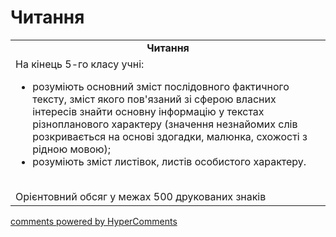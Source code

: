 <div id="hypercomments_widget" class="js-hypercomments-widget invisible"></div>

# Читання

<table>
  <tr>
    <td align="center"><b>Читання</b></td>
  </tr>
<td style="vertical-align:top !important;">
На кінець 5-го класу учні:
<ul>
<li>розуміють основний зміст послідовного фактичного тексту, зміст якого пов'язаний зі сферою власних інтересів знайти основну інформацію у текстах різнопланового характеру (значення незнайомих слів розкривається на основі здогадки, малюнка, схожості з рідною мовою);</li>
<li>розуміють зміст листівок, листів особистого характеру.</li>
</ul>
<br>
Орієнтовний обсяг у межах 500 друкованих знаків
</td>
</table>

<div class="js-hypercomments-container">
    <a href="http://hypercomments.com" class="hc-link" title="comments widget">comments powered by HyperComments</a>
</div>